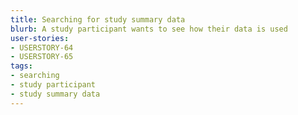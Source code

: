 ```yaml
---
title: Searching for study summary data
blurb: A study participant wants to see how their data is used
user-stories:
- USERSTORY-64
- USERSTORY-65
tags:
- searching
- study participant
- study summary data
---
```

